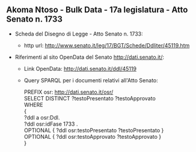 ## Akoma Ntoso - Bulk Data - 17a legislatura - Atto Senato n. 1733 ##

* Scheda del Disegno di Legge - Atto Senato n. 1733:
	* http url: http://www.senato.it/leg/17/BGT/Schede/Ddliter/45119.htm

* Riferimenti al sito OpenData del Senato http://dati.senato.it/:
	* Link OpenData: http://dati.senato.it/ddl/45119
	* Query SPARQL per i documenti relativi all'Atto Senato:

        PREFIX osr: <http://dati.senato.it/osr/>  
		SELECT DISTINCT ?testoPresentato ?testoApprovato  
		WHERE  
		{  
		    ?ddl a osr:Ddl.  
		    ?ddl osr:idFase 1733 .  
		    OPTIONAL { ?ddl osr:testoPresentato ?testoPresentato }  
		    OPTIONAL { ?ddl osr:testoApprovato ?testoApprovato }  
		}
		